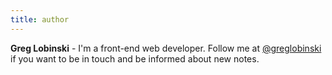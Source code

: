 ```yaml
---
title: author
---
```


**Greg Lobinski** - I'm a front-end web developer. Follow me at [@greglobinski](https://twitter.com/greglobinski) if you want to be in touch and be informed about new notes.

